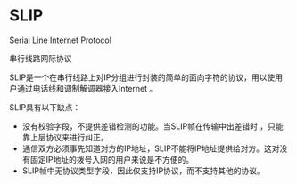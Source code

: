 # SLIP

Serial Line Internet Protocol

串行线路网际协议

SLIP是一个在串行线路上对IP分组进行封装的简单的面向字符的协议，用以使用户通过电话线和调制解调器接入Internet 。

SLIP具有以下缺点：
- 没有校验字段，不提供差错检测的功能。当SLIP帧在传输中出差错时 ，只能靠上层协议来进行纠正。
- 通信双方必须事先知道对方的IP地址，SLIP不能将IP地址提供给对方。这对没有固定IP地址的拨号入网的用户来说是不方便的。
- SLIP帧中无协议类型字段，因此仅支持IP协议，而不支持其他的协议。